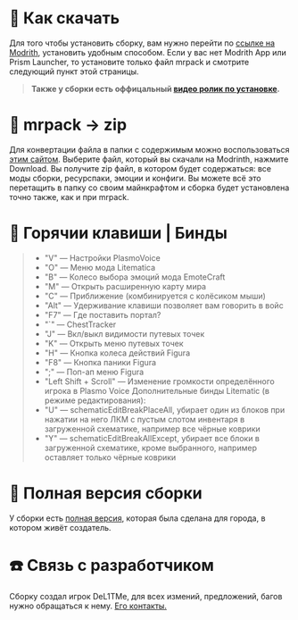 # 💢 Как скачать

Для того чтобы установить сборку, вам нужно перейти по [ссылке на Modrith](https://modrinth.com/modpack/kpbspm-spm-edition#download), установить удобным способом. Если у вас нет Modrith App или Prism Launcher, то установите только файл mrpack и смотрите следующий пункт этой страницы. 
> **Также у сборки есть оффицальный [видео ролик по установке](https://www.youtube.com/watch?v=7GRpX0JqS1Q).**

# 🔄 mrpack -> zip

Для конвертации файла в папки с содержимым можно воспользоваться [этим сайтом](https://jamie.codeberg.page/mrpack-to-zip/). Выберите файл, который вы скачали на Modrinth, нажмите Download. Вы получите zip файл, в котором будет содержаться: все моды сборки, ресурспаки, эмоции и конфиги. Вы можете всё это перетащить в папку со своим майнкрафтом и сборка будет установлена точно также, как и при mrpack. 

# 📍 Горячии клавиши | Бинды

> - "V" — Настройки PlasmoVoice
> - "O" — Меню мода Litematica
> - "B" — Колесо выбора эмоций мода EmoteCraft
> - "M" — Открыть расширенную карту мира
> - "C" — Приближение (комбинируется с колёсиком мыши)
> - "Alt" — Удерживание клавиши позволяет вам говорить в войс
> - "F7" — Где поставить портал?
> - "`" — ChestTracker
> - "J" — Вкл/выкл видимости путевых точек
> - "K" — Открыть меню путевых точек
> - "H" — Кнопка колеса действий Figura
> - "F8" — Кнопка паники Figura
> - ";" — Поп-ап меню Figura
> - "Left Shift + Scroll" — Изменение громкости определённого игрока в Plasmo Voice
Дополнительные бинды Litematic (в режиме редактирования):
> - "U" — schematicEditBreakPlaceAll, убирает один из блоков при нажатии на него ЛКМ с пустым слотом инвентаря в загруженной схематике, например все чёрные коврики
> - "Y" — schematicEditBreakAllExcept, убирает все блоки в загруженной схематике, кроме выбранного, например оставляет только чёрные коврики

# 🔋 Полная версия сборки

У сборки есть [полная версия](https://modrinth.com/modpack/kpbspm), которая была сделана для города, в котором живёт создатель.

# ☎️ Связь с разработчиком

Сборку создал игрок DeL1TMe, для всех измений, предложений, багов нужно обращаться к нему. [Его контакты.](https://del1t.me/)
